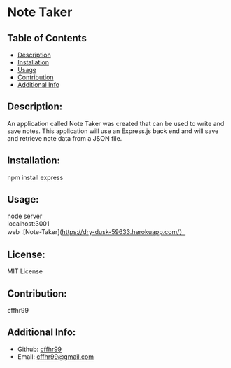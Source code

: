 # Note Taker
  ## Table of Contents 
  - [Description](#description)
  - [Installation](#installation)
  - [Usage](#usage)
  - [Contribution](#contributions)
  - [Additional Info](#additional-info)
  ## Description:
  An application called Note Taker was created that can be used to write and save notes. This application will use an Express.js back end and will save and retrieve note data from a JSON file.
  ## Installation:
  npm install express
  ## Usage:
  node server   
  localhost:3001  
  web :[Note-Taker](https://dry-dusk-59633.herokuapp.com/）
  ## License:
  MIT License
  ## Contribution:
  cffhr99
  ## Additional Info:
  - Github: [cffhr99](https://github.com/cffhr99)
  - Email: cffhr99@gmail.com
